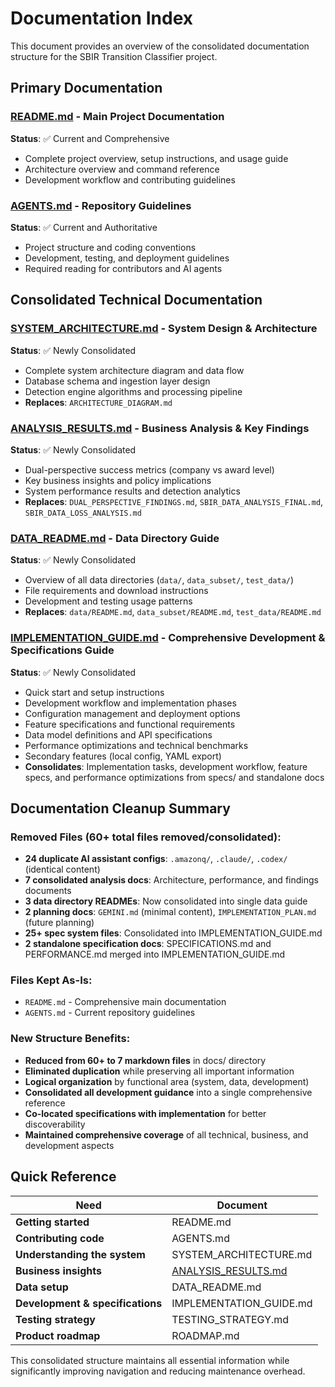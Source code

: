 # Documentation Index

This document provides an overview of the consolidated documentation structure for the SBIR Transition Classifier project.

## Primary Documentation

### **[README.md](README.md)** - Main Project Documentation
**Status**: ✅ Current and Comprehensive
- Complete project overview, setup instructions, and usage guide
- Architecture overview and command reference
- Development workflow and contributing guidelines

### **[AGENTS.md](AGENTS.md)** - Repository Guidelines  
**Status**: ✅ Current and Authoritative
- Project structure and coding conventions
- Development, testing, and deployment guidelines
- Required reading for contributors and AI agents

## Consolidated Technical Documentation

### **[SYSTEM_ARCHITECTURE.md](SYSTEM_ARCHITECTURE.md)** - System Design & Architecture
**Status**: ✅ Newly Consolidated
- Complete system architecture diagram and data flow
- Database schema and ingestion layer design
- Detection engine algorithms and processing pipeline
- **Replaces**: `ARCHITECTURE_DIAGRAM.md`



### **[ANALYSIS_RESULTS.md](reports/ANALYSIS_RESULTS.md)** - Business Analysis & Key Findings
**Status**: ✅ Newly Consolidated
- Dual-perspective success metrics (company vs award level)
- Key business insights and policy implications  
- System performance results and detection analytics
- **Replaces**: `DUAL_PERSPECTIVE_FINDINGS.md`, `SBIR_DATA_ANALYSIS_FINAL.md`, `SBIR_DATA_LOSS_ANALYSIS.md`

### **[DATA_README.md](DATA_README.md)** - Data Directory Guide
**Status**: ✅ Newly Consolidated
- Overview of all data directories (`data/`, `data_subset/`, `test_data/`)
- File requirements and download instructions
- Development and testing usage patterns
- **Replaces**: `data/README.md`, `data_subset/README.md`, `test_data/README.md`

### **[IMPLEMENTATION_GUIDE.md](IMPLEMENTATION_GUIDE.md)** - Comprehensive Development & Specifications Guide
**Status**: ✅ Newly Consolidated
- Quick start and setup instructions
- Development workflow and implementation phases
- Configuration management and deployment options
- Feature specifications and functional requirements
- Data model definitions and API specifications
- Performance optimizations and technical benchmarks
- Secondary features (local config, YAML export)
- **Consolidates**: Implementation tasks, development workflow, feature specs, and performance optimizations from specs/ and standalone docs


## Documentation Cleanup Summary

### **Removed Files** (60+ total files removed/consolidated):
- **24 duplicate AI assistant configs**: `.amazonq/`, `.claude/`, `.codex/` (identical content)
- **7 consolidated analysis docs**: Architecture, performance, and findings documents
- **3 data directory READMEs**: Now consolidated into single data guide
- **2 planning docs**: `GEMINI.md` (minimal content), `IMPLEMENTATION_PLAN.md` (future planning)
- **25+ spec system files**: Consolidated into IMPLEMENTATION_GUIDE.md
- **2 standalone specification docs**: SPECIFICATIONS.md and PERFORMANCE.md merged into IMPLEMENTATION_GUIDE.md

### **Files Kept As-Is**:
- `README.md` - Comprehensive main documentation  
- `AGENTS.md` - Current repository guidelines

### **New Structure Benefits**:
- **Reduced from 60+ to 7 markdown files** in docs/ directory
- **Eliminated duplication** while preserving all important information
- **Logical organization** by functional area (system, data, development)
- **Consolidated all development guidance** into a single comprehensive reference
- **Co-located specifications with implementation** for better discoverability
- **Maintained comprehensive coverage** of all technical, business, and development aspects

## Quick Reference

| Need | Document |
|------|----------|
| **Getting started** | README.md |
| **Contributing code** | AGENTS.md |  
| **Understanding the system** | SYSTEM_ARCHITECTURE.md |
| **Business insights** | [ANALYSIS_RESULTS.md](reports/ANALYSIS_RESULTS.md) |
| **Data setup** | DATA_README.md |
| **Development & specifications** | IMPLEMENTATION_GUIDE.md |
| **Testing strategy** | TESTING_STRATEGY.md |
| **Product roadmap** | ROADMAP.md |

This consolidated structure maintains all essential information while significantly improving navigation and reducing maintenance overhead.